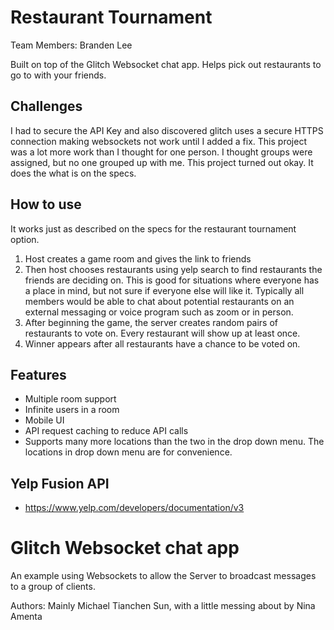 # Restaurant Tournament
Team Members: Branden Lee

Built on top of the Glitch Websocket chat app. Helps pick out restaurants to go to with your friends.

## Challenges

I had to secure the API Key and also discovered glitch uses a secure HTTPS connection making websockets not work until I added a fix.
This project was a lot more work than I thought for one person. I thought groups were assigned, but no one grouped up with me. 
This project turned out okay. It does the what is on the specs.

## How to use

It works just as described on the specs for the restaurant tournament option.

1. Host creates a game room and gives the link to friends
2. Then host chooses restaurants using yelp search to find restaurants the friends are deciding on. This is good for situations where everyone has a place in mind, but not sure if everyone else will like it. Typically all members would be able to chat about potential restaurants on an external messaging or voice program such as zoom or in person.
3. After beginning the game, the server creates random pairs of restaurants to vote on. 
Every restaurant will show up at least once. 
4. Winner appears after all restaurants have a chance to be voted on.

## Features

* Multiple room support
* Infinite users in a room
* Mobile UI
* API request caching to reduce API calls
* Supports many more locations than the two in the drop down menu. The locations in drop down menu are for convenience.

## Yelp Fusion API

* https://www.yelp.com/developers/documentation/v3

# Glitch Websocket chat app

An example using Websockets to allow the Server to broadcast messages to a group of clients.

Authors: Mainly Michael Tianchen Sun, with a little messing about by Nina Amenta

